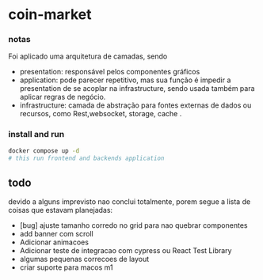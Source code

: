 

# coin-market
### notas
Foi aplicado uma arquitetura de camadas, sendo 
- presentation: responsável pelos componentes gráficos
- application: pode parecer repetitivo, mas sua função é impedir a presentation de se acoplar na infrastructure, sendo usada também para aplicar regras de negócio.
- infrastructure: camada de abstração para fontes externas de dados ou recursos, como Rest,websocket, storage, cache .


### install and run
````bash
docker compose up -d
# this run frontend and backends application
````


## todo 
devido a alguns imprevisto nao conclui totalmente, porem segue a lista de coisas que estavam planejadas:
- [bug] ajuste tamanho corredo no grid para nao quebrar componentes
- add banner com scroll
- Adicionar animacoes
- Adicionar teste de integracao com cypress ou React Test Library
- algumas pequenas correcoes de layout
- criar suporte para macos m1

